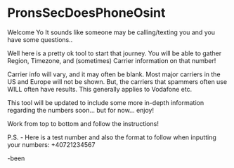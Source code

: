 # PronsSecDoesPhoneOsint

Welcome Yo
It sounds like someone may be calling/texting you and you have some questions..

Well here is a pretty ok tool to start that journey. You will be able to gather Region, Timezone, and (sometimes) Carrier information on that number!

Carrier info will vary, and it may often be blank. Most major carriers in the US and Europe will not be shown. But, the carriers that spammers often use WILL often have results. This generally applies to Vodafone etc.

This tool will be updated to include some more in-depth information regarding the numbers soon... but for now... enjoy!

Work from top to bottom and follow the instructions!

P.S. - Here is a test number and also the format to follow when inputting your numbers: +40721234567

-been
